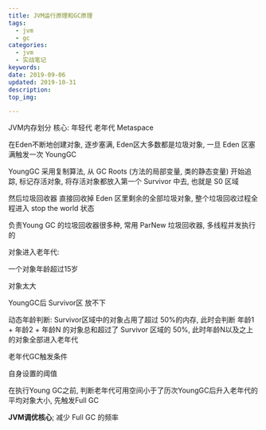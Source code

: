```yaml
---
title: JVM运行原理和GC原理
tags:
  - jvm
  - gc
categories:
  - jvm
  - 实战笔记
keywords: 
date: 2019-09-06
updated: 2019-10-31
description: 
top_img:

---
```




JVM内存划分 核心: 年轻代 老年代 Metaspace



在Eden不断地创建对象, 逐步塞满, Eden区大多数都是垃圾对象, 一旦 Eden 区塞满触发一次 YoungGC

YoungGC 采用复制算法, 从 GC Roots (方法的局部变量, 类的静态变量) 开始追踪, 标记存活对象, 将存活对象都放入第一个 Survivor 中去, 也就是 S0 区域

然后垃圾回收器 直接回收掉 Eden 区里剩余的全部垃圾对象, 整个垃圾回收过程全程进入 stop the world 状态

负责Young GC 的垃圾回收器很多种, 常用 ParNew 垃圾回收器,  多线程并发执行的



对象进入老年代:

一个对象年龄超过15岁

对象太大

YoungGC后 Survivor区 放不下

动态年龄判断: Survivor区域中的对象占用了超过 50%的内存, 此时会判断 年龄1 + 年龄2 + 年龄N 的对象总和超过了 Survivor 区域的 50%, 此时年龄N以及之上的对象全部进入老年代



老年代GC触发条件

自身设置的阈值

在执行Young GC之前, 判断老年代可用空间小于了历次YoungGC后升入老年代的平均对象大小,  先触发Full GC



**JVM调优核心**; 减少 Full GC 的频率